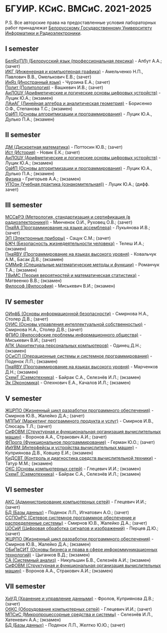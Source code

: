 # БГУИР. КСиС. ВМСиС. 2021-2025
P.S. Все авторские права на предоставленные условия лабораторных работ принадлежат [Белорусскому Государственному Университету Информатики и Радиоэлектроники](https://www.bsuir.by).

## I semester
[БелЯз(ПЛ) (Белорусский язык (профессиональная лексика)](https://github.com/SneakyElfff/BSUIR/tree/main/I%20semester/БелЯз) - Албут А.А.; (зачет)<br>
[ИКГ (Инженерная и компьютерная графика)](https://github.com/SneakyElfff/BSUIR/tree/main/I%20semester/ИКГ) - Амельченко Н.П., Павлович В.В., Омелькович Е.В.; (зачет)<br>
[ИнЯз (Иностранный язык)](https://github.com/SneakyElfff/BSUIR/tree/main/I%20semester/ИнЯз) - Чурзина Е.А.; (зачет)<br>
[Полит (Политология)](https://github.com/SneakyElfff/BSUIR/tree/main/I%20semester/Политология) - Вашкевич И.В.; (зачет)<br>
[АиЛОЦУ (Арифметические и логические основы цифровых устройств)](https://github.com/SneakyElfff/BSUIR/tree/main/I%20semester/АиЛОЦУ) - Луцик Ю.А.; (экзамен)<br>
[ЛАиАГ (Линейная алгебра и аналитическая геометрия)](https://github.com/SneakyElfff/BSUIR/tree/main/I%20semester/ЛАиАГ) - Борисенко О.Ф., Степанова Т.С.; (экзамен)<br>
[ОаИП (Основы алгоритмизации и программирования)](https://github.com/SneakyElfff/BSUIR/tree/main/I%20semester/ОАиП) - Луцик Ю.А., Дулько П.А.; (экзамен)<br>

## II semester
[ДМ (Дискретная математика)](https://github.com/SneakyElfff/BSUIR/tree/main/II%20semester/ДМ) - Поттосин Ю.В.; (зачет)<br>
[Ист (История)](https://github.com/SneakyElfff/BSUIR/tree/main/II%20semester/История) - Новик Е.К.; (зачет)<br>
[АиЛОЦУ (Арифметические и логические основы цифровых устройств)](https://github.com/SneakyElfff/BSUIR/tree/main/II%20semester/АиЛОЦУ) - Луцик Ю.А.; (экзамен)<br>
[ОаИП (Основы алгоритмизации и программирования)](https://github.com/SneakyElfff/BSUIR/tree/main/II%20semester/ОАиП) - Луцик Ю.А., Дулько П.А.; (экзамен)<br>
[Физика](https://github.com/SneakyElfff/BSUIR/tree/main/II%20semester/Физика) - Григорьев А.А.; (экзамен)<br>
[УПОзн (Учебная практика (ознакомительная))](https://github.com/SneakyElfff/BSUIR/tree/main/II%20semester/practice) - Луцик Ю.А.; (дифф. зачет)<br>

## III semester
[МССвРЭ (Метрология, стандартизация и сертификация (в радиоэлектронике))](https://github.com/SneakyElfff/BSUIR/tree/main/III%20semester/МССвРЭ) - Минченок О.И., Руховец О.В.; (зачет)<br>
[ПнаЯА (Программиование на языке ассемблера)](https://github.com/SneakyElfff/BSUIR/tree/main/III%20semester/ПнаЯА) - Лукьянова И.В.; (зачет)<br>
[ЭП (Электронные приборы)](https://github.com/SneakyElfff/BSUIR/tree/main/III%20semester/ЭП) - Сацук С.М.; (зачет)<br>
[БЖЧ (Безопасность жизнедеятельности человека)](https://github.com/SneakyElfff/BSUIR/tree/main/III%20semester/БЖЧ) - Телеш И.А.; (экзамен)<br>
[ПнаЯВУ (Программирование на языках высокого уровня)](https://github.com/SneakyElfff/BSUIR/tree/main/III%20semester/ПнаЯВУ%20(С%2B%2B)) - Ковальчук А.М., Басак Д.В.; (экзамен)<br>
[СММиФ (Специальные математические методы и функции)](https://github.com/SneakyElfff/BSUIR/tree/main/III%20semester/СММиФ) - Романчук Т.А.; (экзамен)<br>
[ТВиМС (Теория вероятностей и математическая статистика)](https://github.com/SneakyElfff/BSUIR/tree/main/III%20semester/ТВиМС) - Матвеенко В.В.; (экзамен)<br>
[Философ (Философия)](https://github.com/SneakyElfff/BSUIR/tree/main/III%20semester/Философия) - Миськевич В.И.; (экзамен)<br>

## IV semester
[ОИнфБ (Основы информационной безопасности)](https://github.com/SneakyElfff/BSUIR/tree/main/IV%20semester/ОИнфБ) - Смирнова Н.А., Столер Д.В.; (зачет)<br>
[ОУИС (Основы управления интеллектуальной собственностью)](https://github.com/SneakyElfff/BSUIR/tree/main/IV%20semester/ОУИС) - Смирнова Н.А., Столер Д.В.; (зачет)<br>
[ФПИО (Философские проблемы информационного общества)](https://github.com/SneakyElfff/BSUIR/tree/main/IV%20semester/ФПИО) - Миськевич В.И.; (зачет)<br>
[АПК (Архитектура персональных компьютеров)](https://github.com/SneakyElfff/BSUIR/tree/main/IV%20semester/АПК) - Одинец Д.Н.; (экзамен)<br>
[ОСиСП (Операционные системы и системное программирование)](https://github.com/SneakyElfff/BSUIR/tree/main/IV%20semester/ОСиСП) - Поденок Л.П.; (экзамен)<br>
[ПнаЯВУ (Программирование на языках высокого уровня)](https://github.com/SneakyElfff/BSUIR/tree/main/IV%20semester/ПнаЯВУ%20(Java)) - Марченков Д.Н.; (экзамен)<br>
[СхемТ (Схемотехника)](https://github.com/SneakyElfff/BSUIR/tree/main/IV%20semester/Схемотехника) - Байрак С.А., Селезнёв И.Л.; (экзамен)<br>
[Эк (Экономика)](https://github.com/SneakyElfff/BSUIR/tree/main/IV%20semester/Экономика) - Олехнович Е.А., Качалов И.Л.; (экзамен)<br>

## V semester
[ЖЦРПО (Жизненный цикл разработки программного обеспечения)](https://github.com/SneakyElfff/BSUIR/tree/main/V%20semester/ЖЦРПО) - Смирнов Ю.В., Жалейко Д.А.; (зачет)<br>
[МППиУ (Маркетинг программного продукта и услуг)](https://github.com/SneakyElfff/BSUIR/tree/main/V%20semester/МППиУ) - Смирнов И.В., Слюсарь Т.Л.; (зачет)<br>
[СиФОВМ (Структурная и функциональная организация вычислительных машин)](https://github.com/SneakyElfff/BSUIR/tree/main/V%20semester/СиФОВМ) - Воронов А.А., Стракович А.И.; (зачет)<br>
[ФПрогр (Функциональное программирование)](https://github.com/SneakyElfff/BSUIR/tree/main/V%20semester/ФПрогр) - Герман Ю.О.; (зачет)<br>
[ИиУВМ (Интерфейсы и устройства вычислительных машин)](https://github.com/SneakyElfff/BSUIR/tree/main/V%20semester/ИиУВМ) - Куприянова Д.В., Ковшер Е.И.; (экзамен)<br>
[КиДСВТ (Контроль и диагностика средств вычислительной техники)](https://github.com/SneakyElfff/BSUIR/tree/main/V%20semester/КиДСВТ) - Татур М.М.; (экзамен)<br>
[ОКС (Основы компьютерных сетей)](https://github.com/SneakyElfff/BSUIR/tree/main/V%20semester/ОКС) - Глецевич И.И.; (экзамен)<br>
[СхемТ (Схемотехника)](https://github.com/SneakyElfff/BSUIR/tree/main/V%20semester/Схемотехника) - Байрак С.А., Селезнёв И.Л.; (экзамен)<br>

## VI semester
[АКС (Администрирование компьютерных сетей)](https://github.com/SneakyElfff/BSUIR/tree/main/VI%20semester/АКС) - Глецевич И.И.; (зачет)<br>
[БД (Базы данных)](https://github.com/SneakyElfff/BSUIR/tree/main/VI%20semester/БД) - Поденок Л.П., Игнатович А.О.; (зачет)<br>
[ССПОиРС (Сетевое системное программное обеспечение и распределенные системы)](https://github.com/SneakyElfff/BSUIR/tree/main/VI%20semester/ССПОиРС) - Смирнов Ю.В., Жалейко Д.А.; (зачет)<br>
[ЦОСиИ (Цифровая обработка сигналов и изображений)](https://github.com/SneakyElfff/BSUIR/tree/main/VI%20semester/ЦОСиИ) - Перцев Д.Ю.; (зачет)<br>
[ЖЦРПО (Жизненный цикл разработки программного обеспечения)](https://github.com/SneakyElfff/BSUIR/tree/main/VI%20semester/ЖЦРПО) - Смирнов Ю.В., Жалейко Д.А.; (экзамен)<br>
[ОБиПвСИТ (Основы бизнеса и права в сфере инфокоммуникационных технологий)](https://github.com/SneakyElfff/BSUIR/tree/main/VI%20semester/ОБиПвСИТ) - Цыганков В.Д.; (экзамен)<br>
[СА (Системный анализ)](https://github.com/SneakyElfff/BSUIR/tree/main/VI%20semester/СА) - Никульшин Б.В., Селезнёв А.И.; (экзамен)<br>
[СиФОВМ (Структурная и функциональная организация вычислительных машин)](https://github.com/SneakyElfff/BSUIR/tree/main/VI%20semester/СиФОВМ) - Воронов А.А., Стракович А.И.; (экзамен)<br>

## VII semester
[ХиУД (Хранение и управление данными)](https://github.com/SneakyElfff/BSUIR/tree/main/VII%20semester/ХиУД) - Фролов, Куприянова Д.В.; (зачет)<br>
[ОбКС (Оборудование компьютерных сетей)](https://github.com/SneakyElfff/BSUIR/tree/main/VII%20semester/ОбКС) - Глецевич И.И.; (зачет)<br>
[МПСиС (Микропроцессорные средства и системы)](https://github.com/SneakyElfff/BSUIR/tree/main/VII%20semester/МПСиС) - Селезнёв И.Л., Хатеневич А.А.; (экзамен)<br>
[БД (Базы данных)](https://github.com/SneakyElfff/BSUIR/tree/main/VII%20semester/БД) - Поденок Л.П., Желтко Ю.Ю.; (зачет)<br>
